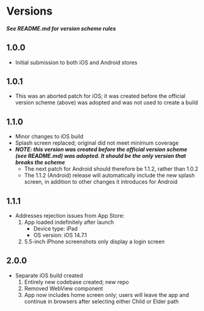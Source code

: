 # Versions
##### See README.md for version scheme rules

## 1.0.0
* Initial submission to both iOS and Android stores

## 1.0.1
* This was an aborted patch for iOS; it was created before the official version scheme (above) was adopted and was not used to create a build

## 1.1.0
* Minor changes to iOS build
* Splash screen replaced; original did not meet minimum coverage
* **_NOTE: this version was created before the official version scheme (see README.md) was adopted. It should be the only version that breaks the scheme_**  
  * The next patch for Android should therefore be 1.1.2, rather than 1.0.2
  * The 1.1.2 (Android) release will automatically include the new splash screen, in addition to other changes it introduces for Android

## 1.1.1
* Addresses rejection issues from App Store:
  1. App loaded indefinitely after launch 
      * Device type: iPad
      * OS version: iOS 14.7.1
  1. 5.5-inch iPhone screenshots only display a login screen

## 2.0.0
* Separate iOS build created
  1. Entirely new codebase created; new repo
  1. Removed WebView component
  1. App now includes home screen only; users will leave the app and continue in browsers after selecting either Child or Elder path
